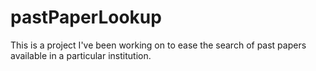 # pastPaperLookup
This is a project I've been working on to ease the search of past papers available in a particular institution.
